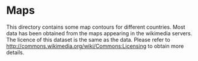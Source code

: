 Maps
========================================================================

This directory contains some map contours for different countries. Most
data has been obtained from the maps appearing in the wikimedia servers.
The licence of this dataset is the same as the data. Please refer to 
http://commons.wikimedia.org/wiki/Commons:Licensing to obtain more details.
